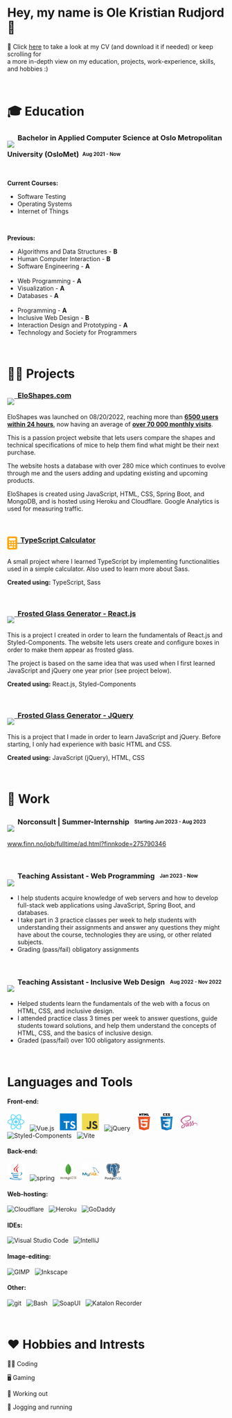 <h1>Hey, my name is Ole Kristian Rudjord 👋</h1>

<p>📃 Click <a href="https://ole-kristian-rudjord.github.io/ole-kristian-rudjord-CV/">here</a> to take a look at my CV (and download it if needed) or keep scrolling for 
  <br /> a more in-depth view on my education, projects, work-experience, skills, and hobbies :)</p>

<br />

<div>
  <h1>🎓 Education</h1>
  <h3><sub><sub><sub><sub><sub><img src="https://www.uniforum.uio.no/notert/2018/bilder/e13af02a-52b6-4701-8766-f0a0d9fab213.png" height="28px"></sub></sub></sub></sub></sub>&nbsp&nbspBachelor in Applied Computer Science at Oslo Metropolitan University (OsloMet)&nbsp&nbsp<sup><sub>Aug 2021 - Now</sub></sup></h3>
  <br />
  <p><b>Current Courses:</b></p>
  <ul>
    <li>Software Testing</li>
    <li>Operating Systems</li>
    <li>Internet of Things</li>
  </ul>
  <br />
  <p><b>Previous:</b></p>
  <ul>
    <li>Algorithms and Data Structures - <b>B</b></li>
    <li>Human Computer Interaction - <b>B</b></li>
    <li>Software Engineering - <b>A</b></li>
    <br />
    <li>Web Programming - <b>A</b></li>
    <li>Visualization - <b>A</b></li>
    <li>Databases - <b>A</b></li>
    <br />
    <li>Programming - <b>A</b></li>
    <li>Inclusive Web Design - <b>B</b></li>
    <li>Interaction Design and Prototyping - <b>A</b></li>
    <li>Technology and Society for Programmers</li>
  </ul>
</div>

<br />

<div>
  <h1>👨‍💻 Projects</h1>
  <h3><a href="https://www.eloshapes.com/"><sub><sub><sub><sub><sub><img src="https://www.eloshapes.com/EloShapes-Logo-Circle.svg" height="30px"></sub></sub></sub></sub></sub>&nbsp&nbspEloShapes.com</a></h3>
  <p>EloShapes was launched on 08/20/2022, reaching more than <b><ins>6500 users within 24 hours<ins></b>, now having an average of <b><ins>over 70 000 monthly visits<ins></b>.</p>
  
  <p>This is a passion project website that lets users compare the shapes and technical specifications of mice to help them find what might be their next purchase.</p>

  <p>The website hosts a database with over 280 mice which continues to evolve through me and the users adding and updating existing and upcoming products.</p>
    
  <p>EloShapes is created using JavaScript, HTML, CSS, Spring Boot, and MongoDB, and is hosted using Heroku and Cloudflare. Google Analytics is used for measuring traffic.</p>
    
  <br />
    
  <h3><a href="https://github.com/ole-kristian-rudjord/TypeScript-Calculator"><sub><sub><sub><sub><sub><img src="https://raw.githubusercontent.com/ole-kristian-rudjord/TypeScript-Calculator/51f219e50ac06c50762023ba6874c488f2b85af3/favicon.svg" height="30px"></sub></sub></sub></sub></sub>&nbsp&nbspTypeScript Calculator</a></h3>
  <p>A small project where I learned TypeScript by implementing functionalities used in a simple calculator. Also used to learn more about Sass.</p>
    
  <p><b>Created using:</b> TypeScript, Sass</p>
  
  <br />
  
  <h3><a href="https://github.com/ole-kristian-rudjord/Frosted-Glass-Generator--React"><sub><sub><sub><sub><sub><img src="https://ole-kristian-rudjord.github.io/Frosted-Glass-Generator--React/boxes-icon.svg" height="28px"></sub></sub></sub></sub></sub>&nbsp&nbspFrosted Glass Generator - React.js</a></h3>
  <p>This is a project I created in order to learn the fundamentals of React.js and Styled-Components. The website lets users create and configure boxes in order to make them appear as frosted glass.</p>
  
  <p>The project is based on the same idea that was used when I first learned JavaScript and jQuery one year prior (see project below).</p>

  <p><b>Created using:</b> React.js, Styled-Components</p>
  
  <br />
  
  <h3><a href="https://github.com/ole-kristian-rudjord/Frosted-Glass-Generator--JQuery"><sub><sub><sub><sub><sub><img src="https://img.icons8.com/emoji/48/000000/blue-square-emoji.png" height="30px"></sub></sub></sub></sub></sub>&nbsp&nbspFrosted Glass Generator - JQuery</a></h3>
  <p>This is a project that I made in order to learn JavaScript and jQuery. Before starting, I only had experience with basic HTML and CSS.</p>

  <p><b>Created using:</b> JavaScript (jQuery), HTML, CSS</p>
</div>

<br />

<div>
  <h1>💼 Work</h1>
  <h3><sub><sub><sub><sub><sub><img src="https://media.licdn.com/dms/image/C560BAQGU3zLKchPpvA/company-logo_100_100/0/1661322795746?e=1686182400&v=beta&t=hZzM5_-BVZ6gOzciUVmig8hIdTEo0TpyCunTxFy-1sI" height="28px"></sub></sub></sub></sub></sub>&nbsp&nbspNorconsult | Summer-Internship&nbsp&nbsp&nbsp<sup><sub>Starting Jun 2023 - Aug 2023</sub></sup></h3>
  
  <a href="https://www.finn.no/job/fulltime/ad.html?finnkode=275790346">www.finn.no/job/fulltime/ad.html?finnkode=275790346</a>
  
  <br />
  
  <h3><sub><sub><sub><sub><sub><img src="https://www.uniforum.uio.no/notert/2018/bilder/e13af02a-52b6-4701-8766-f0a0d9fab213.png" height="28px"></sub></sub></sub></sub></sub>&nbsp&nbspTeaching Assistant - Web Programming&nbsp&nbsp&nbsp<sup><sub>Jan 2023 - Now</sub></sup></h3>
  <ul>
    <li>I help students acquire knowledge of web servers and how to develop full-stack web applications using JavaScript, Spring Boot, and databases.</li>
    <li>I take part in 3 practice classes per week to help students with understanding their assignments and answer any questions they might have about the course, technologies they are using, or other related subjects.</li>
    <li>Grading (pass/fail) obligatory assignments</li>
  </ul>
  
  <br />
  
  <h3><sub><sub><sub><sub><sub><img src="https://www.uniforum.uio.no/notert/2018/bilder/e13af02a-52b6-4701-8766-f0a0d9fab213.png" height="28px"></sub></sub></sub></sub></sub>&nbsp&nbspTeaching Assistant - Inclusive Web Design&nbsp&nbsp&nbsp<sup><sub>Aug 2022 - Nov 2022</sub></sup></h3>
  <ul>
    <li>Helped students learn the fundamentals of the web with a focus on HTML, CSS, and inclusive design.</li>
    <li>I attended practice class 3 times per week to answer questions, guide students toward solutions, and help them understand the concepts of HTML, CSS, and the basics of inclusive design.</li>
    <li>Graded (pass/fail) over 100 obligatory assignments.</li>
  </ul>
</div>  

<br />

<div>
  <h1>Languages and Tools</h1>
  <h4>Front-end:</h4>
  <p>
    <img src="https://raw.githubusercontent.com/devicons/devicon/master/icons/react/react-original.svg" alt="React.js" height="40"/>
    &nbsp&nbsp<img src="https://upload.wikimedia.org/wikipedia/commons/thumb/9/95/Vue.js_Logo_2.svg/1200px-Vue.js_Logo_2.svg.png" alt="Vue.js" height="38"/>
    &nbsp&nbsp<img src="https://raw.githubusercontent.com/devicons/devicon/master/icons/typescript/typescript-original.svg" alt="TypeScript" height="40"/>
    &nbsp&nbsp<img src="https://raw.githubusercontent.com/devicons/devicon/master/icons/javascript/javascript-original.svg" alt="JavaScript" height="40"/>
    &nbsp&nbsp<img src="https://cdn.worldvectorlogo.com/logos/jquery-4.svg" alt="jQuery" height="40"/>
    &nbsp&nbsp<img src="https://raw.githubusercontent.com/devicons/devicon/master/icons/html5/html5-original-wordmark.svg" alt="HTML5" height="40"/>
    &nbsp&nbsp<img src="https://raw.githubusercontent.com/devicons/devicon/master/icons/css3/css3-original-wordmark.svg" alt="CSS3" height="40"/>
    &nbsp&nbsp<img src="https://raw.githubusercontent.com/devicons/devicon/master/icons/sass/sass-original.svg" alt="Sass" height="40"/>
    &nbsp&nbsp<img src="https://styled-components.com/atom.png" alt="Styled-Components" height="40"/>
    &nbsp&nbsp<img src="https://camo.githubusercontent.com/61e102d7c605ff91efedb9d7e47c1c4a07cef59d3e1da202fd74f4772122ca4e/68747470733a2f2f766974656a732e6465762f6c6f676f2e737667" alt="Vite" height="40"/>
  </p>
  <h4>Back-end:</h4>
  <p>
    <img src="https://raw.githubusercontent.com/devicons/devicon/master/icons/java/java-original.svg" alt="java" width="40" height="40"/>
    &nbsp&nbsp<img src="https://www.vectorlogo.zone/logos/springio/springio-icon.svg" alt="spring" width="40" height="40"/>
    &nbsp&nbsp<img src="https://raw.githubusercontent.com/devicons/devicon/master/icons/mongodb/mongodb-original-wordmark.svg" alt="mongodb" width="40" height="40"/>
    &nbsp&nbsp<img src="https://raw.githubusercontent.com/devicons/devicon/master/icons/mysql/mysql-original-wordmark.svg" alt="mysql" width="40" height="40"/>
    &nbsp&nbsp<img src="https://raw.githubusercontent.com/devicons/devicon/master/icons/postgresql/postgresql-original-wordmark.svg" alt="postgresql" width="40" height="40"/>
  </p>
  <h4>Web-hosting:</h4>
  <p>
    <img src="https://upload.wikimedia.org/wikipedia/commons/thumb/9/94/Cloudflare_Logo.png/480px-Cloudflare_Logo.png" alt="Cloudflare" height="40"/>
    &nbsp&nbsp<img src="https://www.vectorlogo.zone/logos/heroku/heroku-icon.svg" alt="Heroku" height="40"/>
    &nbsp&nbsp<img src="https://upload.wikimedia.org/wikipedia/commons/thumb/d/da/GoDaddy_Logo_-_The_GO.svg/1200px-GoDaddy_Logo_-_The_GO.svg.png" alt="GoDaddy" height="40"/>
  </p>
  <h4>IDEs:</h4>
  <p>
    <img src="https://upload.wikimedia.org/wikipedia/commons/thumb/9/9a/Visual_Studio_Code_1.35_icon.svg/2048px-Visual_Studio_Code_1.35_icon.svg.png" alt="Visual Studio Code" height="40"/>
    &nbsp&nbsp<img src="https://upload.wikimedia.org/wikipedia/commons/thumb/9/9c/IntelliJ_IDEA_Icon.svg/1200px-IntelliJ_IDEA_Icon.svg.png" alt="IntelliJ" height="40"/>
  </p>
  <h4>Image-editing:</h4>
  <p>
    <img src="https://upload.wikimedia.org/wikipedia/commons/thumb/4/45/The_GIMP_icon_-_gnome.svg/1200px-The_GIMP_icon_-_gnome.svg.png" alt="GIMP" height="40"/>
    &nbsp&nbsp<img src="https://upload.wikimedia.org/wikipedia/commons/thumb/0/0d/Inkscape_Logo.svg/1200px-Inkscape_Logo.svg.png" alt="Inkscape" height="40"/>
  </p>
  <h4>Other:</h4>
  <p>
    <img src="https://www.vectorlogo.zone/logos/git-scm/git-scm-icon.svg" alt="git" width="40" height="40"/>
    &nbsp&nbsp<img src="https://d33wubrfki0l68.cloudfront.net/a1da522d0a3057a1bc3fb411fcbbf57a447c1146/65e71/img/symbol/svg/full_colored_dark.svg" alt="Bash" height="40"/>
    &nbsp&nbsp<img src="https://www.soapui.org/soapui/media/images/favicon.png" alt="SoapUI" height="40"/>
    &nbsp&nbsp<img src="https://lh3.googleusercontent.com/WRvVHANHbgKMNmV-fZ-3ji9lOhO5QGo3OGX41kC4dm873mSJZkOfKuRuYgufI4BfABdBeftmLncKueJPIA71WBHzIw=w128-h128-e365-rj-sc0x00ffffff" alt="Katalon Recorder" height="38"/>
  </p>
</div>

<br />

<div>
  <h1>❤️ Hobbies and Intrests</h1>
  <p>👨‍💻 Coding</p>
  <p>🖥️ Gaming</p>
  <p>💪 Working out</p>
  <p>🏃 Jogging and running</p>
</div>
